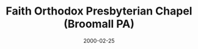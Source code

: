 ---
date: &id001 2000-02-25
end_date: null
location:
  address: null
  city: Broomall
  state: PA
minister:
- end: 2006-01-01
  name: Timothy Walker
  start: 2000-01-01
  type: Evangelist
ministers:
- Timothy Walker
name: Faith Orthodox Presbyterian Chapel
names: null
origination_date: *id001
raw_data: "PA  Broomall\nFaith Orthodox Presbyterian Chapel  (February 25, 2000\u2013\
  May 31, 2006 )\nEvangelist: Timothy Walker, 2000\u20132006"
received_from: null
states:
- PA
status:
  active: false
  end_date: 2006-05-31
  reason: null
  received_from: null
  withdrawal_to: null
title: Faith Orthodox Presbyterian Chapel (Broomall PA)

---